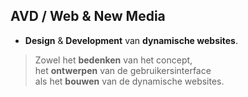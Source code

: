 AVD **/ Web & New Media**
-------------------------

- **Design** & **Development** van **dynamische websites**.

> Zowel het **bedenken** van het concept,  
> het **ontwerpen** van de gebruikersinterface  
> als het **bouwen** van de dynamische websites.